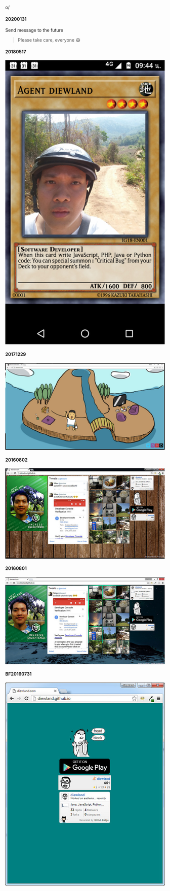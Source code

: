 o/
<h4>20200131</h4>
Send message to the future
<blockquote>Please take care, everyone 😷</blockquote>
<h4>20180517</h4>
<img src='https://raw.githubusercontent.com/diewland/diewland.github.io/master/ss/20180517.png'>
<h4>20171229</h4>
<img src='https://raw.githubusercontent.com/diewland/diewland.github.io/master/ss/20171229.jpg'>
<h4>20160802</h4>
<img src='https://raw.githubusercontent.com/diewland/diewland.github.io/master/ss/20160802.jpg'>
<h4>20160801</h4>
<img src='https://raw.githubusercontent.com/diewland/diewland.github.io/master/ss/20160801.jpg'>
<h4>BF20160731</h4>
<img src='https://raw.githubusercontent.com/diewland/diewland.github.io/master/ss/BF20160731.jpg'>
